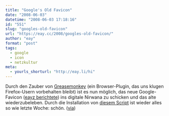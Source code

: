```yaml
---
title: "Google's Old Favicon"
date: "2008-06-03"
datetime: "2008-06-03 17:18:16"
id: "551"
slug: "googles-old-favicon"
url: "https://eay.cc/2008/googles-old-favicon/"
author: "eay"
format: "post"
tags:
  - google
  - icon
  - netzkultur
meta:
  - yourls_shorturl: "http://eay.li/hi"
---
```


Durch den Zauber von [Greasemonkey](https://addons.mozilla.org/de/firefox/addon/748) (ein Browser-Plugin, das uns klugen Firefox-Usern vorbehalten bleibt) ist es nun möglich, das neue Google-Favicon ([eayz berichtete](//eay.cc/2008/g-wird-g/)) ins digitale Nirwana zu schicken und das alte wiederzubeleben. Durch die Installation von [diesem Script](http://userscripts.org/scripts/show/27548) ist wieder alles so wie letzte Woche: schön. ([via](http://www.delphinehauen.de/2008/06/03/mach-das-weg-mach-das-weg/))

